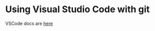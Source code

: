 # Using Visual Studio Code with git

VSCode docs are [here](https://code.visualstudio.com/docs/editor/versioncontrol)
